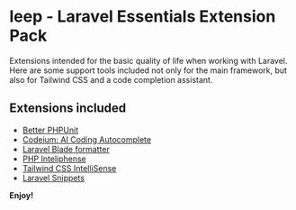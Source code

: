 # leep - Laravel Essentials Extension Pack

Extensions intended for the basic quality of life when working with Laravel. Here are some support tools included not only for the main framework, but also for Tailwind CSS and a code completion assistant.

## Extensions included

* [Better PHPUnit](https://marketplace.visualstudio.com/items?itemName=calebporzio.better-phpunit)
* [Codeium: AI Coding Autocomplete](https://marketplace.visualstudio.com/items?itemName=Codeium.codeium)
* [Laravel Blade formatter](https://marketplace.visualstudio.com/items?itemName=shufo.vscode-blade-formatter)
* [PHP Inteliphense](https://marketplace.visualstudio.com/items?itemName=bmewburn.vscode-intelephense-client)
* [Tailwind CSS IntelliSense](https://marketplace.visualstudio.com/items?itemName=bradlc.vscode-tailwindcss)
* [Laravel Snippets](https://marketplace.visualstudio.com/items?itemName=onecentlin.laravel5-snippets)

**Enjoy!**
